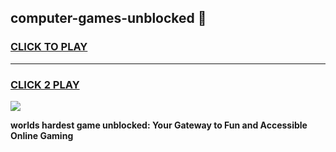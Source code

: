 
## computer-games-unblocked 👋
<h3>
<a href="https://premium.freeplayer.one?title=computer-games-unblocked&ref=14F">CLICK TO PLAY</a></h3>
<hr>

<h3>
<a href="https://premium.freeplayer.one?title=computer-games-unblocked&ref=14F">CLICK 2 PLAY</a>
  
</h3>

<a href="https://premium.freeplayer.one?title=computer-games-unblocked&ref=12F/"><img src="https://clearcache.store/games.png"></a>


**worlds hardest game unblocked: Your Gateway to Fun and Accessible Online Gaming**
